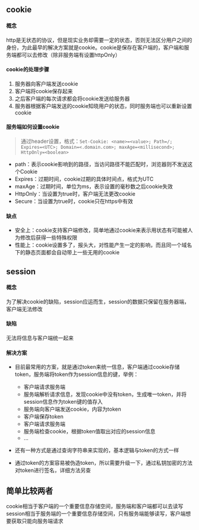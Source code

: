 ## cookie
#### 概念
http是无状态的协议，但是现实业务却需要一定的状态，否则无法区分用户之间的身份，为此最早的解决方案就是cookie。cookie是保存在客户端的，客户端和服务端都可以去修改（除非服务端有设置httpOnly）

#### cookie的处理步骤
1. 服务器向客户端发送cookie
2. 客户端将cookie保存起来
3. 之后客户端的每次请求都会将cookie发送给服务器
4. 服务器根据客户端发送的cookie知晓用户的状态，同时服务端也可以重新设置cookie

#### 服务端如何设置cookie
>通过header设置，格式：`Set-Cookie: <name>=<value>; Path=/; Expires=<UTC>; Domain=<.domain.com>; maxAge=<millisecond>; HttpOnly=<boolean>`

- path：表示cookie影响到的路径，当访问路径不能匹配时，浏览器则不发送这个Cookie
- Expires：过期时间，cookie过期的具体时间点，格式为UTC
- maxAge：过期时间，单位为ms，表示设置的毫秒数之后cookie失效
- HttpOnly：当设置为true时，客户端无法更改cookie
- Secure：当设置为true时，cookie只在https中有效

#### 缺点
- 安全上：cookie支持客户端修改，简单地通过cookie来表示用状态有可能被人为修改后获得一些特殊权限
- 性能上：cookie设置多了，报头大，对性能产生一定的影响，而且同一个域名下的静态页面都会自动带上一些无用的cookie

## session
#### 概念
为了解决cookie的缺陷，session应运而生，session的数据只保留在服务器端，客户端无法修改

#### 缺陷
无法将信息与客户端统一起来

#### 解决方案
- 目前最常用的方案，就是通过token来统一信息，客户端通过cookie存储token，服务端将token作为session信息的键，举例：
	- 客户端请求服务端
	- 服务端解析请求信息，发现cookie中没有token，生成唯一token，并将session信息作为token键的值存入
	- 服务端向客户端发送cookie，内容为token
	- 客户端保存token
	- 客户端请求服务端
	- 服务端检查cookie，根据token值取出对应的session信息
	- ...

- 还有一种方式是通过查询字符串来实现的，基本逻辑与token的方式一样
- 通过token的方案容易被伪造token，所以需要升级一下，通过私钥加密的方法对token进行签名，详细方法另查

## 简单比较两者
cookie相当于客户端的一个重要信息存储空间，服务端和客户端都可以去读写
session相当于服务端的一个重要信息存储空间，只有服务端能够读写，客户端想要获取只能向服务端请求